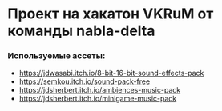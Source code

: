 # Проект на хакатон VKRuM от команды nabla-delta
### Используемые ассеты:
* https://jdwasabi.itch.io/8-bit-16-bit-sound-effects-pack
* https://semkou.itch.io/sound-pack-free
* https://jdsherbert.itch.io/ambiences-music-pack
* https://jdsherbert.itch.io/minigame-music-pack
